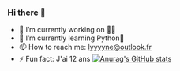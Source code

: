 ### Hi there 👋

- 🔭 I’m currently working on 🤫😉
- 🌱 I’m currently learning Python🐍
- 📫 How to reach me: lyyyyne@outlook.fr
- ⚡ Fun fact: J'ai 12 ans
[![Anurag's GitHub stats](https://github-readme-stats.vercel.app/api?username=lyyyne)](https://github.com/anuraghazra/github-readme-stats)
